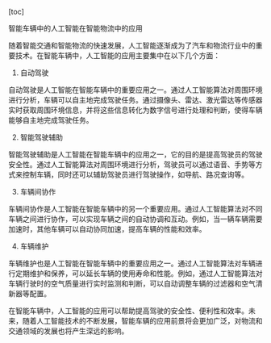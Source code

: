 
[toc]                    
                
                
智能车辆中的人工智能在智能物流中的应用

随着智能交通和智能物流的快速发展，人工智能逐渐成为了汽车和物流行业中的重要技术。在智能车辆中，人工智能的应用主要集中在以下几个方面：

1. 自动驾驶

自动驾驶是人工智能在智能车辆中的重要应用之一。通过人工智能算法对周围环境进行分析，车辆可以自主地完成驾驶任务。通过摄像头、雷达、激光雷达等传感器实时获取周围环境信息，并将这些信息转化为数字信号进行处理和判断，使得车辆能够自主地完成驾驶任务。

2. 智能驾驶辅助

智能驾驶辅助是人工智能在智能车辆中的应用之一，它的目的是提高驾驶员的驾驶安全性。通过人工智能算法对周围环境进行分析，驾驶员可以通过语音、手势等方式来控制车辆，同时还可以辅助驾驶员进行驾驶操作，如导航、路况查询等。

3. 车辆间协作

车辆间协作是人工智能在智能车辆中的另一个重要应用。通过人工智能算法对不同车辆之间进行协作，可以实现车辆之间的自动协调和互动。例如，当一辆车辆需要加速时，其他车辆可以自动协同加速，提高车辆的性能和效率。

4. 车辆维护

车辆维护也是人工智能在智能车辆中的重要应用之一。通过人工智能算法对车辆进行定期维护和保养，可以延长车辆的使用寿命和性能。例如，通过人工智能算法对车辆行驶时的空气质量进行实时监测和判断，可以自动调整车辆的过滤器和空气清新器等配置。

在智能车辆中，人工智能的应用可以帮助提高驾驶的安全性、便利性和效率。未来，随着人工智能技术的不断发展，智能车辆的应用前景将会更加广泛，对物流和交通领域的发展也将产生深远的影响。

